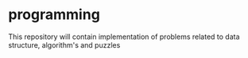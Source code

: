 # programming
This repository will contain implementation of problems related to data structure, algorithm's and puzzles
